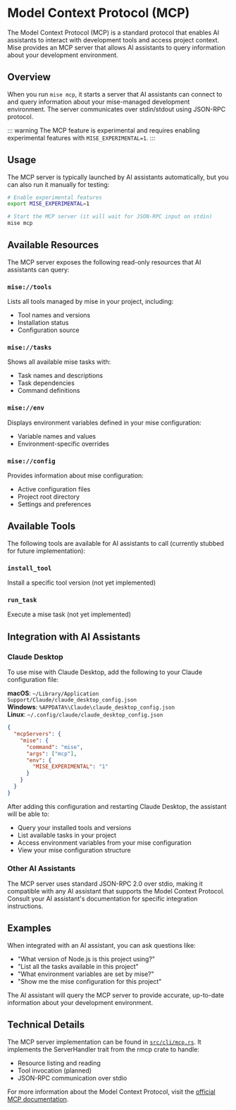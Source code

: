 # Model Context Protocol (MCP)

The Model Context Protocol (MCP) is a standard protocol that enables AI assistants to interact with development tools and access project context. Mise provides an MCP server that allows AI assistants to query information about your development environment.

## Overview

When you run `mise mcp`, it starts a server that AI assistants can connect to and query information about your mise-managed development environment. The server communicates over stdin/stdout using JSON-RPC protocol.

::: warning
The MCP feature is experimental and requires enabling experimental features with `MISE_EXPERIMENTAL=1`.
:::

## Usage

The MCP server is typically launched by AI assistants automatically, but you can also run it manually for testing:

```bash
# Enable experimental features
export MISE_EXPERIMENTAL=1

# Start the MCP server (it will wait for JSON-RPC input on stdin)
mise mcp
```

## Available Resources

The MCP server exposes the following read-only resources that AI assistants can query:

### `mise://tools`

Lists all tools managed by mise in your project, including:

- Tool names and versions
- Installation status
- Configuration source

### `mise://tasks`

Shows all available mise tasks with:

- Task names and descriptions
- Task dependencies
- Command definitions

### `mise://env`

Displays environment variables defined in your mise configuration:

- Variable names and values
- Environment-specific overrides

### `mise://config`

Provides information about mise configuration:

- Active configuration files
- Project root directory
- Settings and preferences

## Available Tools

The following tools are available for AI assistants to call (currently stubbed for future implementation):

### `install_tool`

Install a specific tool version (not yet implemented)

### `run_task`

Execute a mise task (not yet implemented)

## Integration with AI Assistants

### Claude Desktop

To use mise with Claude Desktop, add the following to your Claude configuration file:

**macOS**: `~/Library/Application Support/Claude/claude_desktop_config.json`  
**Windows**: `%APPDATA%\Claude\claude_desktop_config.json`  
**Linux**: `~/.config/claude/claude_desktop_config.json`

```json
{
  "mcpServers": {
    "mise": {
      "command": "mise",
      "args": ["mcp"],
      "env": {
        "MISE_EXPERIMENTAL": "1"
      }
    }
  }
}
```

After adding this configuration and restarting Claude Desktop, the assistant will be able to:

- Query your installed tools and versions
- List available tasks in your project
- Access environment variables from your mise configuration
- View your mise configuration structure

### Other AI Assistants

The MCP server uses standard JSON-RPC 2.0 over stdio, making it compatible with any AI assistant that supports the Model Context Protocol. Consult your AI assistant's documentation for specific integration instructions.

## Examples

When integrated with an AI assistant, you can ask questions like:

- "What version of Node.js is this project using?"
- "List all the tasks available in this project"
- "What environment variables are set by mise?"
- "Show me the mise configuration for this project"

The AI assistant will query the MCP server to provide accurate, up-to-date information about your development environment.

## Technical Details

The MCP server implementation can be found in [`src/cli/mcp.rs`](https://github.com/jdx/mise/blob/main/src/cli/mcp.rs). It implements the ServerHandler trait from the rmcp crate to handle:

- Resource listing and reading
- Tool invocation (planned)
- JSON-RPC communication over stdio

For more information about the Model Context Protocol, visit the [official MCP documentation](https://modelcontextprotocol.io/).
